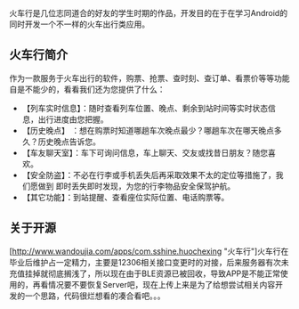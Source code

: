 火车行是几位志同道合的好友的学生时期的作品，开发目的在于在学习Android的同时开发一个不一样的火车出行类应用。
## 火车行简介

作为一款服务于火车出行的软件，购票、抢票、查时刻、查订单、看票价等等功能自是不能少的，看看我们还为您提供了什么：
- 【列车实时信息】：随时查看列车位置、晚点、剩余到站时间等实时状态信息，出行进度由您把握。
- 【历史晚点】 ：想在购票时知道哪趟车次晚点最少？哪趟车次在哪天晚点多久？历史晚点告诉您。
- 【车友聊天室】：车下可询问信息，车上聊天、交友或找昔日朋友？随您喜欢。
- 【安全防盗】：不必在行李或手机丢失后再采取效果不太的定位等措施了，我们愿做到 即时丢失即时发现，为您的行李物品安全保驾护航。
- 【其它功能】：到站提醒、查看座位实际位置、电话购票等。

## 关于开源

[http://www.wandoujia.com/apps/com.sshine.huochexing "火车行"]火车行在毕业后维护占一定精力，主要是12306相关接口变更时的对接，后来服务器有次未充值挂掉就彻底搁浅了，所以现在由于BLE资源已被回收，导致APP是不能正常使用的，再看情况要不要恢复Server吧，现在上传上来是为了给想尝试相关内容开发的一个思路，代码很烂想看的凑合看吧。。。
